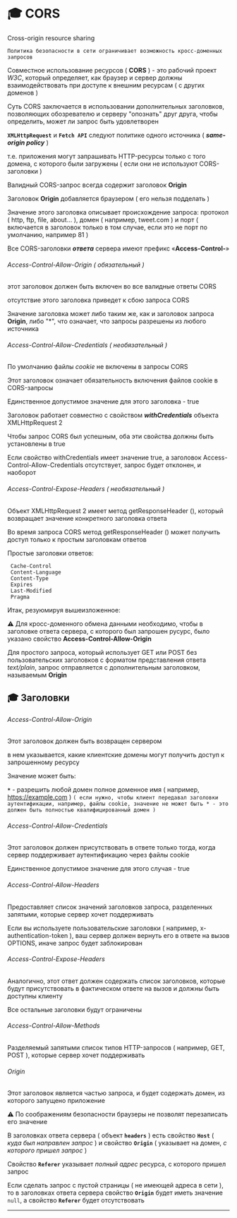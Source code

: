 # :mortar_board: CORS

Cross-origin resource sharing

`Политика безопасности в сети ограничивает возможность кросс-доменных запросов`

Совместное использование ресурсов ( **CORS** ) - это рабочий проект _W3C_, который определяет, как браузер и сервер должны взаимодействовать при доступе к внешним ресурсам ( с других доменов )

Суть CORS заключается в использовании дополнительных заголовков, позволяющих обозревателю и серверу "опознать" друг друга, чтобы определить, может ли запрос быть удовлетворен 

**`XMLHttpRequest`** и **`Fetch API`** следуют политике одного источника ( **_same-origin policy_** )

т.е. приложения могут запрашивать HTTP-ресурсы только с того домена, с которого были загружены ( если они не используют CORS-заголовки )

Валидный CORS-запрос всегда содержит заголовок **Origin**

Заголовок **Origin** добавляется браузером ( его нельзя подделать )

Значение этого заголовка описывает происхождение запроса:
     протокол ( http, ftp, file, about...  ), 
     домен ( например, tweet.com ) 
     и порт ( включается в заголовок только в том случае, если это не порт по умолчанию, например 81 )

Все CORS-заголовки **_ответа_** сервера имеют префикс «**Access-Control-**»

###### Access-Control-Allow-Origin ( обязательный )
этот заголовок должен быть включен во все валидные ответы CORS

отсутствие этого заголовка приведет к сбою запроса CORS

Значение заголовка может либо таким же, как и заголовок запроса **Origin**, либо "*", что означает, что запросы разрешены из любого источника

###### Access-Control-Allow-Credentials ( необязательный )
По умолчанию файлы _cookie_ не включены в запросы CORS

Этот заголовок означает обязательность включения файлов cookie в CORS-запросы

Единственное допустимое значение для этого заголовка - true

Заголовок работает совместно с свойством **_withCredentials_** объекта XMLHttpRequest 2

Чтобы запрос CORS был успешным, оба эти свойства должны быть установлены в true

Если свойство withCredentials имеет значение true, а заголовок Access-Control-Allow-Credentials отсутствует, 
запрос будет отклонен, и наоборот

###### Access-Control-Expose-Headers ( необязательный )
Объект XMLHttpRequest 2 имеет метод getResponseHeader (), который возвращает значение конкретного заголовка ответа

Во время запроса CORS метод getResponseHeader () может получить доступ только к простым заголовкам ответов

Простые заголовки ответов:

     Cache-Control
     Content-Language
     Content-Type
     Expires
     Last-Modified
     Pragma

Итак, резуюмируя вышеизложенное:

:warning: Для кросс-доменного обмена данными необходимо, чтобы в заголовке ответа сервера, с которого был запрошен русурс, 
было указано свойство **Access-Control-Allow-Origin** 

Для простого запроса, который использует GET или POST без пользовательских заголовков с форматом представления ответа  _text/plain_, запрос отправляется с дополнительным заголовком, называемым **Origin**

## :mortar_board: Заголовки

###### Access-Control-Allow-Origin

Этот заголовок должен быть возвращен сервером

в нем указывается, какие клиентские домены могут получить доступ к запрошенному ресурсу

Значение может быть:

**`*`** - разрешить любой домен
полное доменное имя ( например, https://example.com )
`( если нужно, чтобы клиент передавал заголовки аутентификации, например, файлы cookie, значение не может быть * - это должен быть полностью квалифицированный домен )`

###### Access-Control-Allow-Credentials

Этот заголовок должен присутствовать в ответе только тогда, когда сервер поддерживает аутентификацию через файлы cookie

Единственное допустимое значение для этого случая - true

###### Access-Control-Allow-Headers

Предоставляет список значений заголовков запроса, разделенных запятыми, которые сервер хочет поддерживать

Если вы используете пользовательские заголовки ( например, x-authentication-token ), ваш сервер должен вернуть его в ответе на вызов OPTIONS, иначе запрос будет заблокирован

###### Access-Control-Expose-Headers

Аналогично, этот ответ должен содержать список заголовков, которые будут присутствовать в фактическом ответе на вызов и должны быть доступны клиенту

Все остальные заголовки будут ограничены

###### Access-Control-Allow-Methods

Разделяемый запятыми список типов HTTP-запросов ( например, GET, POST ), которые сервер хочет поддерживать

###### Origin

Этот заголовок является частью запроса, и будет содержать домен, из которого запущено приложение

:warning: По соображениям безопасности браузеры не позволят перезаписать его значение

В заголовках ответа сервера ( объект **`headers`** ) есть свойство **`Host`** ( *куда был направлен запрос* ) и свойство **`Origin`** ( указывает на домен, *с которого пришел запрос* )

Свойство **`Referer`** указывает *полный адрес* ресурса, с которого пришел запрос

Если сделать запрос с пустой страницы ( не имеющей адреса в сети ), то в заголовках ответа сервера свойство **`Origin`** будет иметь значение `null`, а свойство **`Referer`**  будет отсутствовать

***
[](https://www.html5rocks.com/en/tutorials/cors/)